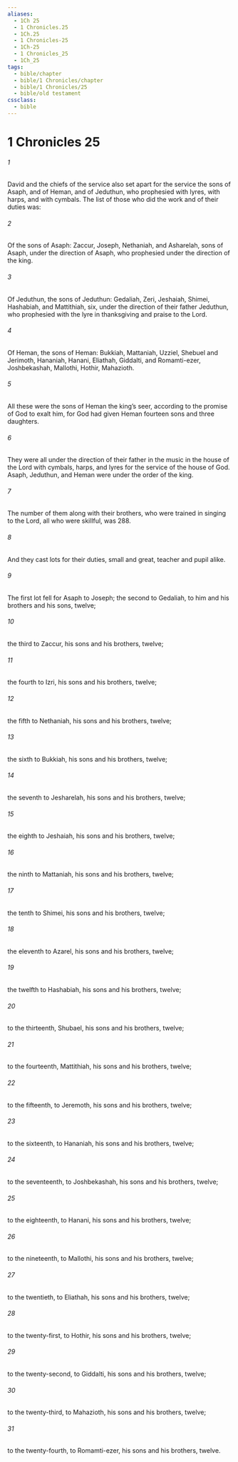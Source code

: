 ```yaml
---
aliases:
  - 1Ch 25
  - 1 Chronicles.25
  - 1Ch.25
  - 1 Chronicles-25
  - 1Ch-25
  - 1 Chronicles_25
  - 1Ch_25
tags:
  - bible/chapter
  - bible/1 Chronicles/chapter
  - bible/1 Chronicles/25
  - bible/old testament
cssclass:
  - bible
---
```


# 1 Chronicles 25

###### 1
David and the chiefs of the service also set apart for the service the sons of Asaph, and of Heman, and of Jeduthun, who prophesied with lyres, with harps, and with cymbals. The list of those who did the work and of their duties was:
###### 2
Of the sons of Asaph: Zaccur, Joseph, Nethaniah, and Asharelah, sons of Asaph, under the direction of Asaph, who prophesied under the direction of the king.
###### 3
Of Jeduthun, the sons of Jeduthun: Gedaliah, Zeri, Jeshaiah, Shimei, Hashabiah, and Mattithiah, six, under the direction of their father Jeduthun, who prophesied with the lyre in thanksgiving and praise to the Lord.
###### 4
Of Heman, the sons of Heman: Bukkiah, Mattaniah, Uzziel, Shebuel and Jerimoth, Hananiah, Hanani, Eliathah, Giddalti, and Romamti-ezer, Joshbekashah, Mallothi, Hothir, Mahazioth.
###### 5
All these were the sons of Heman the king’s seer, according to the promise of God to exalt him, for God had given Heman fourteen sons and three daughters.
###### 6
They were all under the direction of their father in the music in the house of the Lord with cymbals, harps, and lyres for the service of the house of God. Asaph, Jeduthun, and Heman were under the order of the king.
###### 7
The number of them along with their brothers, who were trained in singing to the Lord, all who were skillful, was 288.
###### 8
And they cast lots for their duties, small and great, teacher and pupil alike.
###### 9
The first lot fell for Asaph to Joseph; the second to Gedaliah, to him and his brothers and his sons, twelve;
###### 10
the third to Zaccur, his sons and his brothers, twelve;
###### 11
the fourth to Izri, his sons and his brothers, twelve;
###### 12
the fifth to Nethaniah, his sons and his brothers, twelve;
###### 13
the sixth to Bukkiah, his sons and his brothers, twelve;
###### 14
the seventh to Jesharelah, his sons and his brothers, twelve;
###### 15
the eighth to Jeshaiah, his sons and his brothers, twelve;
###### 16
the ninth to Mattaniah, his sons and his brothers, twelve;
###### 17
the tenth to Shimei, his sons and his brothers, twelve;
###### 18
the eleventh to Azarel, his sons and his brothers, twelve;
###### 19
the twelfth to Hashabiah, his sons and his brothers, twelve;
###### 20
to the thirteenth, Shubael, his sons and his brothers, twelve;
###### 21
to the fourteenth, Mattithiah, his sons and his brothers, twelve;
###### 22
to the fifteenth, to Jeremoth, his sons and his brothers, twelve;
###### 23
to the sixteenth, to Hananiah, his sons and his brothers, twelve;
###### 24
to the seventeenth, to Joshbekashah, his sons and his brothers, twelve;
###### 25
to the eighteenth, to Hanani, his sons and his brothers, twelve;
###### 26
to the nineteenth, to Mallothi, his sons and his brothers, twelve;
###### 27
to the twentieth, to Eliathah, his sons and his brothers, twelve;
###### 28
to the twenty-first, to Hothir, his sons and his brothers, twelve;
###### 29
to the twenty-second, to Giddalti, his sons and his brothers, twelve;
###### 30
to the twenty-third, to Mahazioth, his sons and his brothers, twelve;
###### 31
to the twenty-fourth, to Romamti-ezer, his sons and his brothers, twelve.


